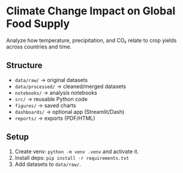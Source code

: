 # Climate Change Impact on Global Food Supply

Analyze how temperature, precipitation, and CO₂ relate to crop yields across countries and time.

## Structure
- `data/raw/`        → original datasets
- `data/processed/`  → cleaned/merged datasets
- `notebooks/`       → analysis notebooks
- `src/`             → reusable Python code
- `figures/`         → saved charts
- `dashboards/`      → optional app (Streamlit/Dash)
- `reports/`         → exports (PDF/HTML)

## Setup
1. Create venv: `python -m venv .venv` and activate it.
2. Install deps: `pip install -r requirements.txt`
3. Add datasets to `data/raw/`.
